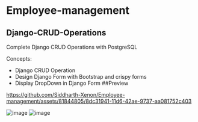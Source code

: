 # Employee-management

## Django-CRUD-Operations
Complete Django CRUD Operations with PostgreSQL

Concepts:
 - Django CRUD Operation
 - Design Django Form with Bootstrap and crispy forms
 - Display DropDown in Django Form 
##Preview


https://github.com/Siddharth-Xenon/Employee-management/assets/81844805/8dc31941-11d6-42ae-9737-aa081752c403

![image](https://github.com/Siddharth-Xenon/Employee-management/assets/81844805/00b0c32c-e064-445f-b60a-2e13677e6ebd)
![image](https://github.com/Siddharth-Xenon/Employee-management/assets/81844805/6d48a8a6-c1fb-4b07-b9d6-8f387ce848e6)

